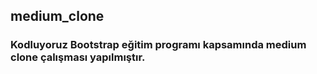 ## medium_clone

### Kodluyoruz Bootstrap eğitim programı kapsamında medium clone çalışması yapılmıştır.
